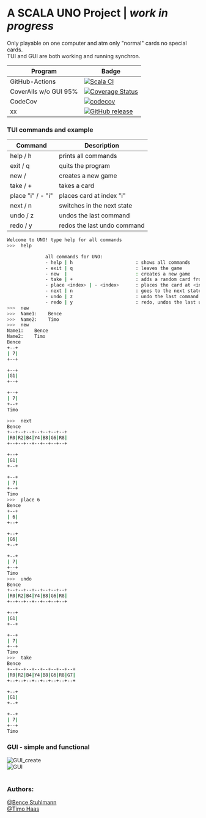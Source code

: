 # A SCALA UNO Project | *work in progress*
Only playable on one computer and atm only "normal" cards no special cards.<br/>
TUI and GUI are both working and running synchron.



Program  | Badge
--------|--------
GitHub-Actions | [![Scala CI](https://github.com/Bxnce/uno/actions/workflows/scala.yml/badge.svg?branch=main)](https://github.com/Bxnce/uno/actions/workflows/scala.yml)
CoverAlls w/o GUI 95%| [![Coverage Status](https://coveralls.io/repos/github/Bxnce/uno/badge.svg)](https://coveralls.io/github/Bxnce/uno)
CodeCov | [![codecov](https://codecov.io/gh/Bxnce/uno/branch/main/graph/badge.svg?token=BIRT0EN7FR)](https://codecov.io/gh/Bxnce/uno) 
xx | [![GitHub release](https://img.shields.io/github/release/Naereen/StrapDown.js.svg)](https://GitHub.com/Bxnce/uno)



### TUI commands and example
Command | Description 
--------|--------
help      / h          | prints all commands
exit      / q          | quits the program
new       /            | creates a new game
take      / +          | takes a card
place "i" / - "i"      | places card at index "i"
next      / n          | switches in the next state
undo      / z          | undos the last command
redo      / y          | redos the last undo command


```sh
Welcome to UNO! type help for all commands
>>>  help

              all commands for UNO:
              - help | h                       : shows all commands
              - exit | q                       : leaves the game
              - new  |                         : creates a new game
              - take | +                       : adds a random card from the stack to the player
              - place <index> | - <index>      : places the card at <index>
              - next | n                       : goes to the next state   
              - undo | z                       : undo the last command
              - redo | y                       : redo, undos the last undo
>>>  new
>>>  Name1:    Bence
>>>  Name2:    Timo
>>>  new
Name1:    Bence
Name2:    Timo
Bence
+--+
| 7|
+--+

+--+
|G1|
+--+

+--+
| 7|
+--+
Timo

>>>  next
Bence
+--+--+--+--+--+--+--+
|R0|R2|B4|Y4|B8|G6|R8|
+--+--+--+--+--+--+--+

+--+
|G1|
+--+

+--+
| 7|
+--+
Timo
>>>  place 6
Bence
+--+
| 6|
+--+

+--+
|G6|
+--+

+--+
| 7|
+--+
Timo
>>>  undo
Bence
+--+--+--+--+--+--+--+
|R0|R2|B4|Y4|B8|G6|R8|
+--+--+--+--+--+--+--+

+--+
|G1|
+--+

+--+
| 7|
+--+
Timo
>>>  take
Bence
+--+--+--+--+--+--+--+--+
|R0|R2|B4|Y4|B8|G6|R8|G7|
+--+--+--+--+--+--+--+--+

+--+
|G1|
+--+

+--+
| 7|
+--+
Timo
```

### GUI - simple and functional

![GUI_create](https://media.giphy.com/media/BuomVNSdoNSzO4I00e/giphy.gif)<br/>
![GUI](https://media.giphy.com/media/WHAiEh2GOSL35SZAEo/giphy.gif)
<br/>
<br/>
### Authors: 
[@Bence Stuhlmann](https://github.com/Bxnce "Bences GitHub") <br/>
[@Timo Haas](https://github.com/haasentimo "Timos GitHub")

